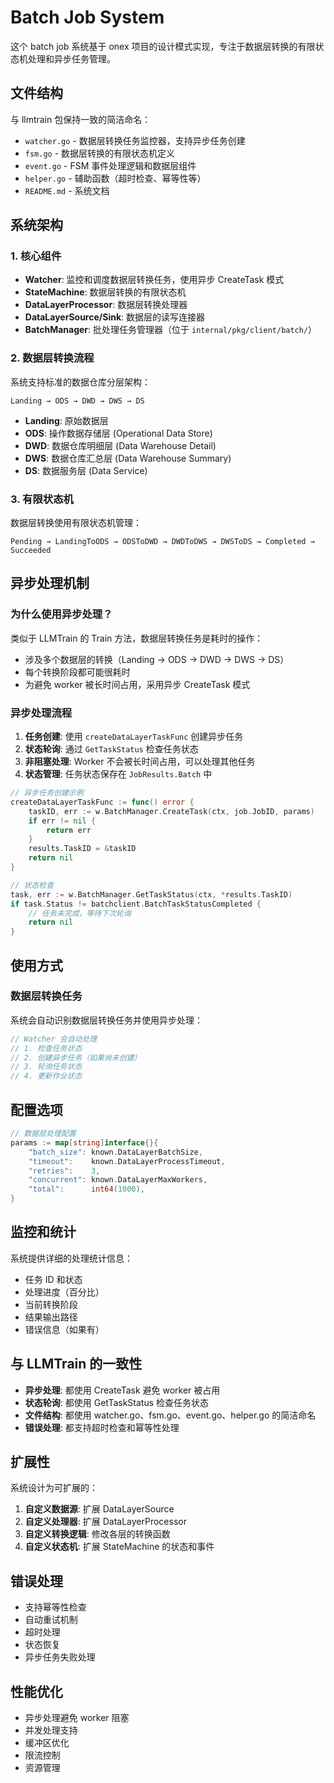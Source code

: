 # Batch Job System

这个 batch job 系统基于 onex 项目的设计模式实现，专注于数据层转换的有限状态机处理和异步任务管理。

## 文件结构

与 llmtrain 包保持一致的简洁命名：

- `watcher.go` - 数据层转换任务监控器，支持异步任务创建
- `fsm.go` - 数据层转换的有限状态机定义
- `event.go` - FSM 事件处理逻辑和数据层组件
- `helper.go` - 辅助函数（超时检查、幂等性等）
- `README.md` - 系统文档

## 系统架构

### 1. 核心组件

- **Watcher**: 监控和调度数据层转换任务，使用异步 CreateTask 模式
- **StateMachine**: 数据层转换的有限状态机
- **DataLayerProcessor**: 数据层转换处理器
- **DataLayerSource/Sink**: 数据层的读写连接器
- **BatchManager**: 批处理任务管理器（位于 `internal/pkg/client/batch/`）

### 2. 数据层转换流程

系统支持标准的数据仓库分层架构：

```
Landing → ODS → DWD → DWS → DS
```

- **Landing**: 原始数据层
- **ODS**: 操作数据存储层 (Operational Data Store)
- **DWD**: 数据仓库明细层 (Data Warehouse Detail)
- **DWS**: 数据仓库汇总层 (Data Warehouse Summary)
- **DS**: 数据服务层 (Data Service)

### 3. 有限状态机

数据层转换使用有限状态机管理：

```
Pending → LandingToODS → ODSToDWD → DWDToDWS → DWSToDS → Completed → Succeeded
```

## 异步处理机制

### 为什么使用异步处理？

类似于 LLMTrain 的 Train 方法，数据层转换任务是耗时的操作：
- 涉及多个数据层的转换（Landing → ODS → DWD → DWS → DS）
- 每个转换阶段都可能很耗时
- 为避免 worker 被长时间占用，采用异步 CreateTask 模式

### 异步处理流程

1. **任务创建**: 使用 `createDataLayerTaskFunc` 创建异步任务
2. **状态轮询**: 通过 `GetTaskStatus` 检查任务状态
3. **非阻塞处理**: Worker 不会被长时间占用，可以处理其他任务
4. **状态管理**: 任务状态保存在 `JobResults.Batch` 中

```go
// 异步任务创建示例
createDataLayerTaskFunc := func() error {
    taskID, err := w.BatchManager.CreateTask(ctx, job.JobID, params)
    if err != nil {
        return err
    }
    results.TaskID = &taskID
    return nil
}

// 状态检查
task, err := w.BatchManager.GetTaskStatus(ctx, *results.TaskID)
if task.Status != batchclient.BatchTaskStatusCompleted {
    // 任务未完成，等待下次轮询
    return nil
}
```

## 使用方式

### 数据层转换任务

系统会自动识别数据层转换任务并使用异步处理：

```go
// Watcher 会自动处理
// 1. 检查任务状态
// 2. 创建异步任务（如果尚未创建）
// 3. 轮询任务状态
// 4. 更新作业状态
```

## 配置选项

```go
// 数据层处理配置
params := map[string]interface{}{
    "batch_size": known.DataLayerBatchSize,
    "timeout":    known.DataLayerProcessTimeout,
    "retries":    3,
    "concurrent": known.DataLayerMaxWorkers,
    "total":      int64(1000),
}
```

## 监控和统计

系统提供详细的处理统计信息：

- 任务 ID 和状态
- 处理进度（百分比）
- 当前转换阶段
- 结果输出路径
- 错误信息（如果有）

## 与 LLMTrain 的一致性

- **异步处理**: 都使用 CreateTask 避免 worker 被占用
- **状态轮询**: 都使用 GetTaskStatus 检查任务状态
- **文件结构**: 都使用 watcher.go、fsm.go、event.go、helper.go 的简洁命名
- **错误处理**: 都支持超时检查和幂等性处理

## 扩展性

系统设计为可扩展的：

1. **自定义数据源**: 扩展 DataLayerSource
2. **自定义处理器**: 扩展 DataLayerProcessor
3. **自定义转换逻辑**: 修改各层的转换函数
4. **自定义状态机**: 扩展 StateMachine 的状态和事件

## 错误处理

- 支持幂等性检查
- 自动重试机制
- 超时处理
- 状态恢复
- 异步任务失败处理

## 性能优化

- 异步处理避免 worker 阻塞
- 并发处理支持
- 缓冲区优化
- 限流控制
- 资源管理 